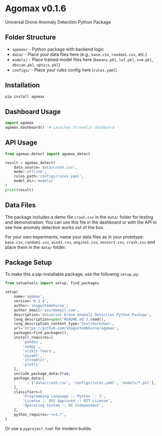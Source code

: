 # Agomax v0.1.6

Universal Drone Anomaly Detection Python Package

## Folder Structure

- `agomax/` - Python package with backend logic
- `data/` - Place your data files here (e.g., `base.csv`, `random1.csv`, etc.)
- `models/` - Place trained model files here (`kmeans.pkl`, `lof.pkl`, `svm.pkl`, `dbscan.pkl`, `optics.pkl`)
- `configs/` - Place your rules config here (`rules.yaml`)

## Installation

```bash
pip install agomax
```

## Dashboard Usage

```python
import agomax
agomax.dashboard()  # Launches Streamlit dashboard
```

## API Usage

```python
from agomax.detect import agomax_detect

result = agomax_detect(
    data_source='data/crash.csv',
    mode='offline',
    rules_path='configs/rules.yaml',
    model_dir='models/'
)
print(result)
```

## Data Files
The package includes a demo file `crash.csv` in the `data/` folder for testing and demonstration. You can use this file in the dashboard or with the API to see how anomaly detection works out of the box.

For your own experiments, name your data files as in your prototype: `base.csv`, `random1.csv`, `wind1.csv`, `engine1.csv`, `sensor1.csv`, `crash.csv` and place them in the `data/` folder.

## Package Setup

To make this a pip-installable package, use the following `setup.py`:

```python
from setuptools import setup, find_packages

setup(
    name='agomax',
    version='0.1.4',
    author='shaguntembhurne',
    author_email='your@email.com',
    description='Universal Drone Anomaly Detection Python Package',
    long_description=open('README.md').read(),
    long_description_content_type='text/markdown',
    url='https://github.com/shaguntembhurne/agomax',
    packages=find_packages(),
    install_requires=[
        'pandas',
        'numpy',
        'scikit-learn',
        'pyyaml',
        'streamlit',
        'plotly'
    ],
    include_package_data=True,
    package_data={
        '': ['data/crash.csv', 'configs/rules.yaml', 'models/*.pkl'],
    },
    classifiers=[
        'Programming Language :: Python :: 3',
        'License :: OSI Approved :: MIT License',
        'Operating System :: OS Independent',
    ],
    python_requires='>=3.7',
)
```

Or use a `pyproject.toml` for modern builds.
